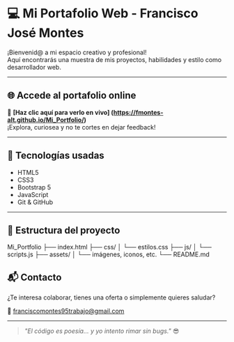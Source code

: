 # 💻 Mi Portafolio Web - Francisco José Montes

¡Bienvenid@ a mi espacio creativo y profesional!  
Aquí encontrarás una muestra de mis proyectos, habilidades y estilo como desarrollador web.

---

## 🌐 Accede al portafolio online

📎 **[Haz clic aquí para verlo en vivo] (https://fmontes-alt.github.io/Mi_Portfolio/)**  
¡Explora, curiosea y no te cortes en dejar feedback!

---

## 🧠 Tecnologías usadas

- HTML5
- CSS3
- Bootstrap 5
- JavaScript
- Git & GitHub

---

## 📁 Estructura del proyecto
Mi_Portfolio
├── index.html
├── css/
│ └── estilos.css
├── js/
│ └── scripts.js
├── assets/
│ └── imágenes, iconos, etc.
└── README.md

## 📬 Contacto

¿Te interesa colaborar, tienes una oferta o simplemente quieres saludar?

📧 franciscomontes95trabajo@gmail.com 


---

> _"El código es poesía... y yo intento rimar sin bugs."_ 😎
